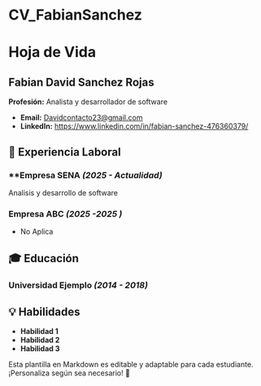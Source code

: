 # CV_FabianSanchez
# Hoja de Vida

## Fabian David Sanchez Rojas
**Profesión:** Analista y desarrollador de software 

- **Email:** Davidcontacto23@gmail.com
- **LinkedIn:** https://www.linkedin.com/in/fabian-sanchez-476360379/

## 🏢 Experiencia Laboral
### **Empresa  SENA _(2025 - Actualidad)_
Analisis y desarrollo de software 

### **Empresa ABC** _(2025 -2025 )_
- No Aplica 

## 🎓 Educación
### **Universidad Ejemplo** _(2014 - 2018)_


## 💡 Habilidades
- **Habilidad 1**
- **Habilidad 2**
- **Habilidad 3**




Esta plantilla en Markdown es editable y adaptable para cada estudiante. ¡Personaliza según sea necesario! 🎯


